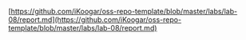 [https://github.com/iKoogar/oss-repo-template/blob/master/labs/lab-08/report.md](https://github.com/iKoogar/oss-repo-template/blob/master/labs/lab-08/report.md)
